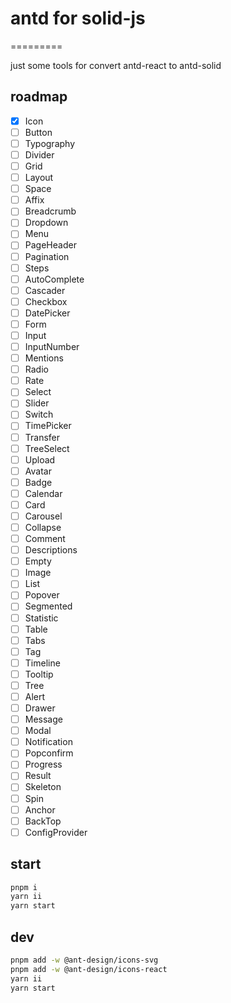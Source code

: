 # antd for solid-js
=========

just some tools for convert antd-react to antd-solid

## roadmap
- [X] Icon
- [ ] Button
- [ ] Typography
- [ ] Divider
- [ ] Grid
- [ ] Layout
- [ ] Space
- [ ] Affix
- [ ] Breadcrumb
- [ ] Dropdown
- [ ] Menu
- [ ] PageHeader
- [ ] Pagination
- [ ] Steps
- [ ] AutoComplete
- [ ] Cascader
- [ ] Checkbox
- [ ] DatePicker
- [ ] Form
- [ ] Input
- [ ] InputNumber
- [ ] Mentions
- [ ] Radio
- [ ] Rate
- [ ] Select
- [ ] Slider
- [ ] Switch
- [ ] TimePicker
- [ ] Transfer
- [ ] TreeSelect
- [ ] Upload
- [ ] Avatar
- [ ] Badge
- [ ] Calendar
- [ ] Card
- [ ] Carousel
- [ ] Collapse
- [ ] Comment
- [ ] Descriptions
- [ ] Empty
- [ ] Image
- [ ] List
- [ ] Popover
- [ ] Segmented
- [ ] Statistic
- [ ] Table
- [ ] Tabs
- [ ] Tag
- [ ] Timeline
- [ ] Tooltip
- [ ] Tree
- [ ] Alert
- [ ] Drawer
- [ ] Message
- [ ] Modal
- [ ] Notification
- [ ] Popconfirm
- [ ] Progress
- [ ] Result
- [ ] Skeleton
- [ ] Spin
- [ ] Anchor
- [ ] BackTop
- [ ] ConfigProvider

## start
```bash
pnpm i
yarn ii
yarn start
```

## dev
```bash
pnpm add -w @ant-design/icons-svg
pnpm add -w @ant-design/icons-react
yarn ii
yarn start
```